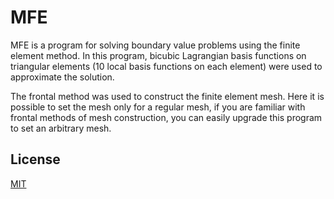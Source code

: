 ﻿# MFE
MFE is a program for solving boundary value problems using the finite element method. 
 In this program, bicubic Lagrangian basis functions on triangular elements (10 local basis functions on each element) were used to approximate the solution. 
 
 The frontal method was used to construct the finite element mesh. Here it is possible to set the mesh only for a regular mesh, if you are familiar with frontal methods of mesh construction, you can easily upgrade this program to set an arbitrary mesh.
 
 ## License
[MIT](LICENSE)
